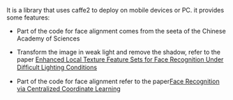 It is a library that uses caffe2 to deploy on mobile devices or PC. it provides some features:

*  Part of the code for face alignment comes from the seeta of the Chinese Academy of Sciences

*  Transform the image in weak light and remove the shadow, refer to the paper [Enhanced Local Texture Feature Sets for Face Recognition Under Difﬁcult Lighting Conditions
](https://github.com/qjchen1972/remote-face-recognition/blob/master/lib/Enhanced-local-texture-feature-sets-for-face-recognition-under-difficult-lighting-condition.pdf)

*  Part of the code for face alignment refer to the paper[Face Recognition via Centralized Coordinate Learning
](https://github.com/qjchen1972/remote-face-recognition/blob/master/lib/ccl.pdf)

